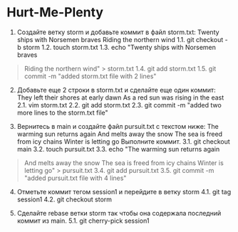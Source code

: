 # Hurt-Me-Plenty

1. Создайте ветку storm и добавьте коммит в файл storm.txt:
Twenty ships with Norsemen braves
Riding the northern wind
1.1. git checkout -b storm
1.2. touch storm.txt
1.3. echo "Twenty ships with Norsemen braves
> Riding the northern wind" > storm.txt
1.4. git add storm.txt
1.5. git commit -m "added storm.txt file with 2 lines"

2. Добавьте еще 2 строки в storm.txt и сделайте еще один коммит:
They left their shores at early dawn
As a red sun was rising in the east
2.1. vim storm.txt
2.2. git add storm.txt
2.3. git commit -m "added two more lines to the storm.txt file"

3. Вернитесь в main и создайте файл pursuit.txt с текстом ниже:
The warming sun returns again
And melts away the snow
The sea is freed from icy chains
Winter is letting go
Выполните коммит.
3.1. git checkout main
3.2. touch pursuit.txt
3.3. echo "The warming sun returns again
> And melts away the snow
> The sea is freed from icy chains
> Winter is letting go" > pursuit.txt
3.4. git add pursuit.txt
3.5. git commit -m "added pursuit.txt file with 4 lines"

4. Отметьте коммит тегом session1 и перейдите в ветку storm
4.1. git tag session1
4.2. git checkout storm

5. Сделайте rebase ветки storm так чтобы она содержала последний коммит из main.
5.1. git cherry-pick session1
